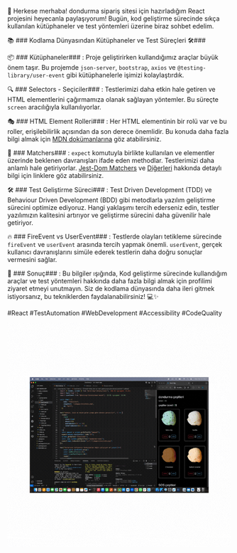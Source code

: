 
🚀 Herkese merhaba! dondurma sipariş sitesi için hazırladığım React projesini heyecanla paylaşıyorum!  Bugün, kod geliştirme sürecinde sıkça kullanılan kütüphaneler ve test yöntemleri üzerine biraz sohbet edelim. 

📚 ### Kodlama Dünyasından Kütüphaneler ve Test Süreçleri 🛠️### 



📦 ### Kütüphaneler### : Proje geliştirirken kullandığımız araçlar büyük önem taşır. Bu projemde `json-server`, `bootstrap`, `axios` ve `@testing-library/user-event` gibi kütüphanelerle işimizi kolaylaştırdık.

🔍 ### Selectors - Seçiciler### : Testlerimizi daha etkin hale getiren ve HTML elementlerini çağırmamıza olanak sağlayan yöntemler. Bu süreçte `screen` aracılığıyla kullanılıyorlar.

🎭 ### HTML Element Rolleri### : Her HTML elementinin bir rolü var ve bu roller, erişilebilirlik açısından da son derece önemlidir. Bu konuda daha fazla bilgi almak için [MDN dokümanlarına](https://developer.mozilla.org/en-US/docs/Web/Accessibility/ARIA/Roles) göz atabilirsiniz.

🎯 ### Matchers### : `expect` komutuyla birlikte kullanılan ve elementler üzerinde beklenen davranışları ifade eden methodlar. Testlerimizi daha anlamlı hale getiriyorlar. [Jest-Dom Matchers](https://github.com/testing-library/jest-dom) ve [Diğerleri](https://jestjs.io/docs/using-matchers) hakkında detaylı bilgi için linklere göz atabilirsiniz.

🛠️ ### Test Geliştirme Süreci### : Test Driven Development (TDD) ve Behaviour Driven Development (BDD) gibi metodlarla yazılım geliştirme sürecini optimize ediyoruz. Hangi yaklaşımı tercih ederseniz edin, testler yazılımızın kalitesini artırıyor ve geliştirme sürecini daha güvenilir hale getiriyor.

🔥 ### FireEvent vs UserEvent### : Testlerde olayları tetikleme sürecinde `fireEvent` ve `userEvent` arasında tercih yapmak önemli. `userEvent`, gerçek kullanıcı davranışlarını simüle ederek testlerin daha doğru sonuçlar vermesini sağlar.

🍦 ### Sonuç### : Bu bilgiler ışığında,  Kod geliştirme sürecinde kullandığım araçlar ve test yöntemleri hakkında daha fazla bilgi almak için profilimi ziyaret etmeyi unutmayın. Siz de kodlama dünyasında daha ileri gitmek istiyorsanız, bu tekniklerden faydalanabilirsiniz! 💻✨

#React #TestAutomation #WebDevelopment #Accessibility #CodeQuality


<img src="IceCreamApp.gif">